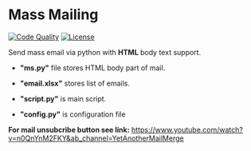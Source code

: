 # Mass Mailing

[![Code Quality](https://img.shields.io/badge/code%20quality-A-brightgreen)](https://www.nuget.org/packages/)
[![License](https://img.shields.io/github/license/ccxt-net/ccxt.net.svg)](https://github.com/)

Send mass email via python with **HTML** body text support.

  * **"ms.py"** file stores HTML body part of mail. 
  * **"email.xlsx"** stores list of emails. 

  * **"script.py"** is main script. 

  * **"config.py"** is configuration file

**For mail unsubcribe button see link:**
https://www.youtube.com/watch?v=n0QnYnM2FKY&ab_channel=YetAnotherMailMerge
